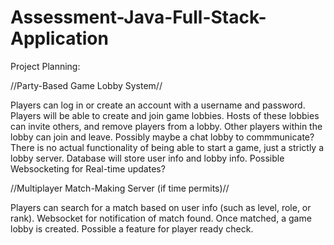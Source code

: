 # Assessment-Java-Full-Stack-Application

Project Planning:

//Party-Based Game Lobby System//

Players can log in or create an account with a username and password. Players will be able to create and join game lobbies.
Hosts of these lobbies can invite others, and remove players from a lobby. Other players within the lobby can join and leave. Possibly maybe a chat lobby to commmunicate? 
There is no actual functionality of being able to start a game, just a strictly a lobby server. Database will store user info and lobby info. Possible Websocketing for Real-time updates?

//Multiplayer Match-Making Server (if time permits)//

Players can search for a match based on user info (such as level, role, or rank). Websocket for notification of match found. Once matched, a game lobby is created. Possible a feature for player ready check.
